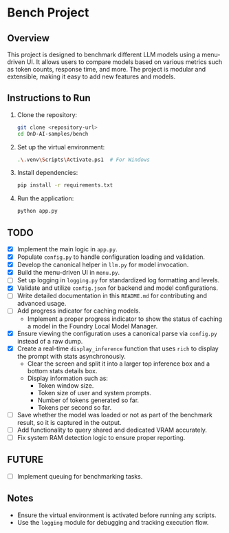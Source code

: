 # Bench Project

## Overview
This project is designed to benchmark different LLM models using a menu-driven UI. It allows users to compare models based on various metrics such as token counts, response time, and more. The project is modular and extensible, making it easy to add new features and models.

## Instructions to Run
1. Clone the repository:
   ```bash
   git clone <repository-url>
   cd OnD-AI-samples/bench
   ```

2. Set up the virtual environment:
   ```bash
   .\.venv\Scripts\Activate.ps1  # For Windows
   ```

3. Install dependencies:
   ```bash
   pip install -r requirements.txt
   ```

4. Run the application:
   ```bash
   python app.py
   ```

## TODO
- [x] Implement the main logic in `app.py`.
- [x] Populate `config.py` to handle configuration loading and validation.
- [x] Develop the canonical helper in `llm.py` for model invocation.
- [x] Build the menu-driven UI in `menu.py`.
- [ ] Set up logging in `logging.py` for standardized log formatting and levels.
- [x] Validate and utilize `config.json` for backend and model configurations.
- [ ] Write detailed documentation in this `README.md` for contributing and advanced usage.
- [ ] Add progress indicator for caching models.
  - Implement a proper progress indicator to show the status of caching a model in the Foundry Local Model Manager.
- [x] Ensure viewing the configuration uses a canonical parse via `config.py` instead of a raw dump.
- [x] Create a real-time `display_inference` function that uses `rich` to display the prompt with stats asynchronously.
  - Clear the screen and split it into a larger top inference box and a bottom stats details box.
  - Display information such as:
    - Token window size.
    - Token size of user and system prompts.
    - Number of tokens generated so far.
    - Tokens per second so far.
- [ ] Save whether the model was loaded or not as part of the benchmark result, so it is captured in the output.
- [ ] Add functionality to query shared and dedicated VRAM accurately.
- [ ] Fix system RAM detection logic to ensure proper reporting.

## FUTURE
- [ ] Implement queuing for benchmarking tasks.

## Notes
- Ensure the virtual environment is activated before running any scripts.
- Use the `logging` module for debugging and tracking execution flow.